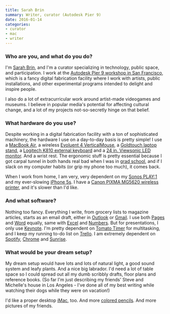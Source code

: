 ```yaml
---
title: Sarah Brin
summary: Writer, curator (Autodesk Pier 9)
date: 2016-01-14
categories:
- curator
- mac
- writer
---
```


### Who are you, and what do you do?

I'm [Sarah Brin](http://sarahbrin.com/ "Sarah's website."), and I'm a curator specializing in technology, public space, and participation. I work at the [Autodesk Pier 9 workshop in San Francisco](http://www.autodesk.com/pier-9 "Autodesk's workshop in SF."), which is a fancy digital fabrication facility where I work with artists, public installations, and other experimental programs intended to delight and inspire people.

I also do a lot of extracurricular work around artist-made videogames and museums. I believe in popular media's potential for affecting cultural change, and a lot of my projects not-so-secretly hinge on that belief.

### What hardware do you use?

Despite working in a digital fabrication facility with a ton of sophisticated machinery, the hardware I use on a day-to-day basis is pretty simple! I use a [MacBook Air][macbook-air], a wireless [Evoluent 4 VerticalMouse][verticalmouse-wireless], a [Goldtouch laptop stand][go-travel], a [Logitech K810 external keyboard][k810] and a [24 in. Viewsonic LED monitor][va2445m-led]. And a wrist rest. The ergonomic stuff is pretty essential because I got carpal tunnel in both hands real bad when I was in [grad school](http://roski.usc.edu/ma/ "The Master of Arts program at USC."), and if I slack on my computer habits (or grip my phone too much), it comes back.

When I work from home, I am very, very dependent on my [Sonos PLAY:1][play-1] and my ever-slowing [iPhone 5s][iphone-5s]. I have a [Canon PIXMA MG5620 wireless printer][pixma-mg5620], and it's slower than I'd like.

### And what software?

Nothing too fancy. Everything I write, from grocery lists to magazine articles, starts as an email draft, either in [Outlook][] or [Gmail][]. I use both [Pages][] and [Word][] equally, same with [Excel][] and [Numbers][]. But for presentations, I only use [Keynote][]. I'm pretty dependent on [Tomato Timer][tomatotimer] for multitasking, and I keep my running to-do list on [Trello][]. I am extremely dependent on [Spotify][], [Chrome][] and [Sunrise][].

### What would be your dream setup?

My dream setup would have lots and lots of natural light, a good sound system and leafy plants. And a nice big labrador. I'd need a lot of table space so I could spread out all my dumb scribbly drafts, floor plans and reference books. (So far I'm just describing my friends' Steve and Michelle's house in Los Angeles - I've done all of my best writing while watching their dogs while they were on vacation!) 

I'd like a proper desktop [iMac][], too. And more [colored pencils][premier-soft-core]. And more pictures of my friends.

[chrome]: https://www.google.com/intl/en/chrome/ "A WebKit-based browser, where each tab runs in its own thread."
[excel]: https://www.microsoft.com/en-us/microsoft-365/excel "A spreadsheet application."
[gmail]: https://mail.google.com/mail/u/0/ "Web-based email."
[go-travel]: https://www.goldtouch.com/travel-laptop-and-tablet-stand/ "A laptop and tablet stand."
[imac]: https://www.apple.com/imac-24/ "An all-in-one computer."
[iphone-5s]: https://en.wikipedia.org/wiki/IPhone_5S "A smartphone."
[k810]: https://www.logitech.com/en-us/product/bluetooth-illuminated-keyboard-k810.html "A multi-device Bluetooth keyboard."
[keynote]: https://www.apple.com/keynote/ "Presentation software for the Mac."
[macbook-air]: https://www.apple.com/macbook-air/ "A very thin laptop."
[numbers]: https://www.apple.com/numbers/ "A spreadsheet application for the Mac."
[outlook]: https://www.microsoft.com/en-us/microsoft-365/outlook/outlook-for-business "An email, calendar and contact software suite."
[pages]: https://www.apple.com/pages/ "A Mac word processor and layout tool from Apple."
[pixma-mg5620]: http://web.archive.org/web/20210802205156/https://www.usa.canon.com/internet/portal/us/home/products/details/printers/inkjet-multifunction/mg-series-inkjet/mg5620 "An all-in-one printer."
[play-1]: https://www.sonos.com/en-us/shop/play1 "A wireless speaker."
[premier-soft-core]: https://www.prismacolor.com/products/colored-pencils/softcore-lead "Coloured pencils."
[spotify]: https://open.spotify.com/__noul__?pfhp=2c2ccb58-8a92-4713-a1c0-8b43b3090b49 "A music streaming service."
[sunrise]: https://apps.apple.com/app/sunrise-calendar/id886106985 "A Mac app for viewing your Google Calendar."
[tomatotimer]: https://www.toptal.com/project-managers/tomato-timer/ "A web-based Pomodoro timer."
[trello]: https://trello.com/ "A project management service."
[va2445m-led]: http://web.archive.org/web/20160212055623/http://www.viewsonic.com:80/us/va2445m-led.html "A 24 inch monitor."
[verticalmouse-wireless]: https://evoluent.com/products/vm4rw/ "A unique wireless mouse."
[word]: https://www.microsoft.com/en-us/microsoft-365/word "A document editor."
